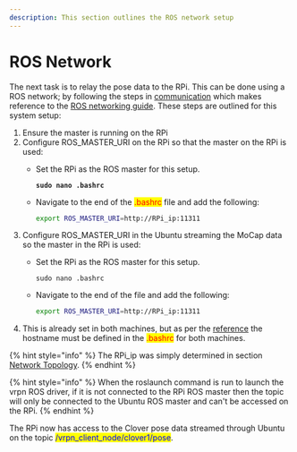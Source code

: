```yaml
---
description: This section outlines the ROS network setup
---
```


# ROS Network

The next task is to relay the pose data to the RPi. This can be done using a ROS network; by following the steps in [communication](https://www.intorobotics.com/how-to-setup-ros-kinetic-to-communicate-between-raspberry-pi-3-and-a-remote-linux-pc/) which makes reference to the [ROS networking guide](http://wiki.ros.org/ROS/Tutorials/MultipleMachines). These steps are outlined for this system setup:

1. Ensure the master is running on the RPi
2. Configure ROS\_MASTER\_URI on the RPi so that the master on the RPi is used:&#x20;
   *   Set the RPi as the ROS master for this setup.&#x20;

       <pre><code><strong>sudo nano .bashrc
       </strong></code></pre>
   *   Navigate to the end of the <mark style="color:red;">.bashrc</mark> file and add the following:&#x20;

       ```bash
       export ROS_MASTER_URI=http://RPi_ip:11311
       ```
3. Configure ROS\_MASTER\_URI in the Ubuntu streaming the MoCap data so the master in the RPi is used:
   *   Set the RPi as the ROS master for this setup.&#x20;

       ```
       sudo nano .bashrc
       ```
   *   Navigate to the end of the file and add the following:&#x20;

       ```bash
       export ROS_MASTER_URI=http://RPi_ip:11311
       ```
4. This is already set in both machines, but as per the [reference](https://www.intorobotics.com/how-to-setup-ros-kinetic-to-communicate-between-raspberry-pi-3-and-a-remote-linux-pc/) the hostname must be defined in the <mark style="color:red;">.bashrc</mark> for both machines.

{% hint style="info" %}
The RPi\_ip was simply determined in section [Network Topology](network-topology-and-raspberry-pi-configuration.md).&#x20;
{% endhint %}

{% hint style="info" %}
When the roslaunch command is run to launch the vrpn ROS driver, if it is not connected to the RPi ROS master then the topic will only be connected to the Ubuntu ROS master and can't be accessed on the RPi.&#x20;
{% endhint %}

The RPi now has access to the Clover pose data streamed through Ubuntu on the topic <mark style="color:blue;">/vrpn\_client\_node/clover1/pose</mark>.&#x20;
